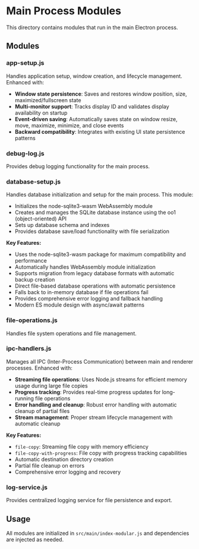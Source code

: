 # Main Process Modules

This directory contains modules that run in the main Electron process.

## Modules

### app-setup.js
Handles application setup, window creation, and lifecycle management. Enhanced with:
- **Window state persistence**: Saves and restores window position, size, maximized/fullscreen state
- **Multi-monitor support**: Tracks display ID and validates display availability on startup
- **Event-driven saving**: Automatically saves state on window resize, move, maximize, minimize, and close events
- **Backward compatibility**: Integrates with existing UI state persistence patterns

### debug-log.js
Provides debug logging functionality for the main process.

### database-setup.js
Handles database initialization and setup for the main process. This module:
- Initializes the node-sqlite3-wasm WebAssembly module
- Creates and manages the SQLite database instance using the oo1 (object-oriented) API
- Sets up database schema and indexes
- Provides database save/load functionality with file serialization

**Key Features:**
- Uses the node-sqlite3-wasm package for maximum compatibility and performance
- Automatically handles WebAssembly module initialization
- Supports migration from legacy database formats with automatic backup creation
- Direct file-based database operations with automatic persistence
- Falls back to in-memory database if file operations fail
- Provides comprehensive error logging and fallback handling
- Modern ES module design with async/await patterns

### file-operations.js
Handles file system operations and file management.

### ipc-handlers.js
Manages all IPC (Inter-Process Communication) between main and renderer processes. Enhanced with:
- **Streaming file operations**: Uses Node.js streams for efficient memory usage during large file copies
- **Progress tracking**: Provides real-time progress updates for long-running file operations
- **Error handling and cleanup**: Robust error handling with automatic cleanup of partial files
- **Stream management**: Proper stream lifecycle management with automatic cleanup

**Key Features:**
- `file-copy`: Streaming file copy with memory efficiency
- `file-copy-with-progress`: File copy with progress tracking capabilities
- Automatic destination directory creation
- Partial file cleanup on errors
- Comprehensive error logging and recovery

### log-service.js
Provides centralized logging service for file persistence and export.

## Usage

All modules are initialized in `src/main/index-modular.js` and dependencies are injected as needed.
